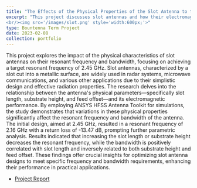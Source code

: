 ```yaml
---
title: "The Effects of the Physical Properties of the Slot Antenna to the Resonant Frequency and Bandwidth"
excerpt: "This project discusses slot antennas and how their electromagnetic properties are impacted by their physical characteristics. 
<br/><img src='/images/slot.png' style='width:600px;'>"
type: Bountenna Term Project
date: 2023-02-08
collection: portfolio
---
```

This project explores the impact of the physical characteristics of slot antennas on their resonant frequency and bandwidth, focusing on achieving a target resonant frequency of 2.45 GHz. Slot antennas, characterized by a slot cut into a metallic surface, are widely used in radar systems, microwave communications, and various other applications due to their simplistic design and effective radiation properties. The research delves into the relationship between the antenna's physical parameters—specifically slot length, substrate height, and feed offset—and its electromagnetic performance. By employing ANSYS HFSS Antenna Toolkit for simulations, the study demonstrates that variations in these physical properties significantly affect the resonant frequency and bandwidth of the antenna. The initial design, aimed at 2.45 GHz, resulted in a resonant frequency of 2.16 GHz with a return loss of -13.47 dB, prompting further parametric analysis. Results indicated that increasing the slot length or substrate height decreases the resonant frequency, while the bandwidth is positively correlated with slot length and inversely related to both substrate height and feed offset. These findings offer crucial insights for optimizing slot antenna designs to meet specific frequency and bandwidth requirements, enhancing their performance in practical applications. 

* [Project Report](https://drive.google.com/file/d/1VQgSGdL2VQYvH9Inc8uTYP0-ze-O0uUx/view?usp=sharing)
